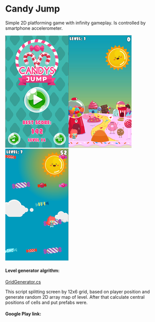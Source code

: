 # Candy Jump
Simple 2D platforming game with infinity gameplay. Is controlled by smartphone accelerometer.

<img src="Images/1small.png" width="200"><img src="Images/2small.png" width="200"><img src="Images/3small.png" width="200">

#### Level generator algrithm:

[GridGenerator.cs](https://github.com/Skaper/CandyJump/blob/master/CandyJump/Assets/Scripts/GridGenerator.cs)

This script splitting screen by 12x6 grid, based on player position and generate random 2D array map of level. After that calculate central positions of cells and put prefabs were.

#### Google Play link: 
